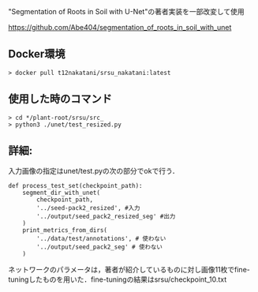"Segmentation of Roots in Soil with U-Net"の著者実装を一部改変して使用

https://github.com/Abe404/segmentation_of_roots_in_soil_with_unet



## Docker環境
    > docker pull t12nakatani/srsu_nakatani:latest


## 使用した時のコマンド
    > cd */plant-root/srsu/src_
    > python3 ./unet/test_resized.py

## 詳細:

入力画像の指定はunet/test.pyの次の部分でokで行う．

```
def process_test_set(checkpoint_path):
    segment_dir_with_unet(
        checkpoint_path,
        '../seed-pack2_resized', #入力
        '../output/seed_pack2_resized_seg' #出力
    )
    print_metrics_from_dirs(
        '../data/test/annotations', # 使わない
        '../output/seed_pack2_seg' # 使わない
    )
```

ネットワークのパラメータは，著者が紹介しているものに対し画像11枚でfine-tuningしたものを用いた．fine-tuningの結果はsrsu/checkpoint_10.txt